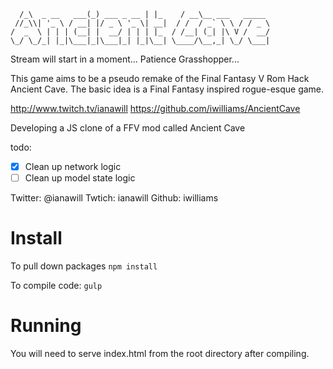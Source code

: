 ```
  /_\  _ __   ___(_) ___ _ __ | |_    / __\__ ___   _____
 //_\\| '_ \ / __| |/ _ \ '_ \| __|  / /  / _` \ \ / / _ \
/  _  \ | | | (__| |  __/ | | | |_  / /__| (_| |\ V /  __/
\_/ \_/_| |_|\___|_|\___|_| |_|\__| \____/\__,_| \_/ \___|
```

Stream will start in a moment... Patience Grasshopper...

This game aims to be a pseudo remake of the Final Fantasy V Rom Hack Ancient Cave. The basic idea is a Final Fantasy inspired rogue-esque game.

http://www.twitch.tv/ianawill
https://github.com/iwilliams/AncientCave

Developing a JS clone of a FFV mod called Ancient Cave

todo:
- [x] Clean up network logic
- [ ] Clean up model state logic

Twitter: @ianawill
Twtich:  ianawill
Github:  iwilliams

# Install

To pull down packages
`npm install`

To compile code:
`gulp`

# Running
You will need to serve index.html from the root directory after compiling.
